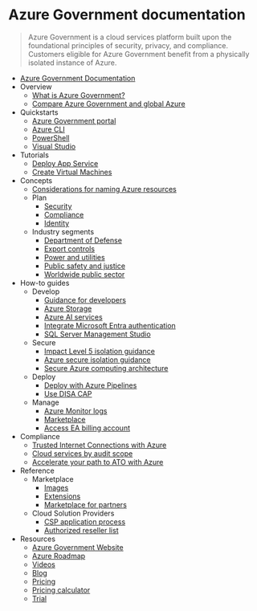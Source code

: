 # Azure Government documentation
> Azure Government is a cloud services platform built upon the foundational principles of security, privacy, and compliance. Customers eligible for Azure Government benefit from a physically isolated instance of Azure.
  - [Azure Government Documentation](https://learn.microsoft.com/en-us/azure/azure-government/)
  - Overview
    - [What is Azure Government?](https://learn.microsoft.com/en-us/azure/azure-government/documentation-government-welcome)
    - [Compare Azure Government and global Azure](https://learn.microsoft.com/en-us/azure/azure-government/compare-azure-government-global-azure)
  - Quickstarts
    - [Azure Government portal](https://learn.microsoft.com/en-us/azure/azure-government/documentation-government-get-started-connect-with-portal)
    - [Azure CLI](https://learn.microsoft.com/en-us/azure/azure-government/documentation-government-get-started-connect-with-cli)
    - [PowerShell](https://learn.microsoft.com/en-us/azure/azure-government/documentation-government-get-started-connect-with-ps)
    - [Visual Studio](https://learn.microsoft.com/en-us/azure/azure-government/documentation-government-connect-vs)
  - Tutorials
    - [Deploy App Service](https://learn.microsoft.com/en-us/azure/azure-government/documentation-government-howto-deploy-webandmobile)
    - [Create Virtual Machines](https://learn.microsoft.com/en-us/azure/azure-government/documentation-government-quickstarts-vm)
  - Concepts
    - [Considerations for naming Azure resources](https://learn.microsoft.com/en-us/azure/azure-government/documentation-government-concept-naming-resources)
    - Plan
      - [Security](https://learn.microsoft.com/en-us/azure/azure-government/documentation-government-plan-security)
      - [Compliance](https://learn.microsoft.com/en-us/azure/azure-government/documentation-government-plan-compliance)
      - [Identity](https://learn.microsoft.com/en-us/azure/azure-government/documentation-government-plan-identity)
    - Industry segments
      - [Department of Defense](https://learn.microsoft.com/en-us/azure/azure-government/documentation-government-overview-dod)
      - [Export controls](https://learn.microsoft.com/en-us/azure/azure-government/documentation-government-overview-itar)
      - [Power and utilities](https://learn.microsoft.com/en-us/azure/azure-government/documentation-government-overview-nerc)
      - [Public safety and justice](https://learn.microsoft.com/en-us/azure/azure-government/documentation-government-overview-jps)
      - [Worldwide public sector](https://learn.microsoft.com/en-us/azure/azure-government/documentation-government-overview-wwps)
  - How-to guides
    - Develop
      - [Guidance for developers](https://learn.microsoft.com/en-us/azure/azure-government/documentation-government-developer-guide)
      - [Azure Storage](https://learn.microsoft.com/en-us/azure/azure-government/documentation-government-get-started-connect-to-storage)
      - [Azure AI services](https://learn.microsoft.com/en-us/azure/azure-government/documentation-government-cognitiveservices)
      - [Integrate Microsoft Entra authentication](https://learn.microsoft.com/en-us/azure/azure-government/documentation-government-aad-auth-qs)
      - [SQL Server Management Studio](https://learn.microsoft.com/en-us/azure/azure-government/documentation-government-connect-ssms)
    - Secure
      - [Impact Level 5 isolation guidance](https://learn.microsoft.com/en-us/azure/azure-government/documentation-government-impact-level-5)
      - [Azure secure isolation guidance](https://learn.microsoft.com/en-us/azure/azure-government/azure-secure-isolation-guidance)
      - [Secure Azure computing architecture](https://learn.microsoft.com/en-us/azure/azure-government/compliance/secure-azure-computing-architecture)
    - Deploy
      - [Deploy with Azure Pipelines](https://learn.microsoft.com/en-us/azure/azure-government/connect-with-azure-pipelines)
      - [Use DISA CAP](https://learn.microsoft.com/en-us/azure/azure-government/documentation-government-ase-disa-cap)
    - Manage
      - [Azure Monitor logs](https://learn.microsoft.com/en-us/azure/azure-government/documentation-government-manage-oms)
      - [Marketplace](https://learn.microsoft.com/en-us/azure/azure-government/documentation-government-manage-marketplace)
      - [Access EA billing account](https://learn.microsoft.com/en-us/azure/azure-government/documentation-government-how-to-access-enterprise-agreement-billing-account)
  - Compliance
    - [Trusted Internet Connections with Azure](https://learn.microsoft.com/en-us/azure/azure-government/compliance/compliance-tic)
    - [Cloud services by audit scope](https://learn.microsoft.com/en-us/azure/azure-government/compliance/azure-services-in-fedramp-auditscope)
    - [Accelerate your path to ATO with Azure](https://learn.microsoft.com/en-us/azure/azure-government/compliance/documentation-accelerate-compliance)
  - Reference
    - Marketplace
      - [Images](https://learn.microsoft.com/en-us/azure/azure-government/documentation-government-image-gallery)
      - [Extensions](https://learn.microsoft.com/en-us/azure/azure-government/documentation-government-extension)
      - [Marketplace for partners](https://learn.microsoft.com/en-us/azure/azure-government/documentation-government-manage-marketplace-partners)
    - Cloud Solution Providers
      - [CSP application process](https://learn.microsoft.com/en-us/azure/azure-government/documentation-government-csp-application)
      - [Authorized reseller list](https://learn.microsoft.com/en-us/azure/azure-government/documentation-government-csp-list)
  - Resources
    - [Azure Government Website](https://azure.microsoft.com/global-infrastructure/government/)
    - [Azure Roadmap](https://azure.microsoft.com/updates/)
    - [Videos](https://azure.microsoft.com/resources/videos/index/?tag=azure-government)
    - [Blog](https://devblogs.microsoft.com/azuregov/)
    - [Pricing](https://azure.microsoft.com/pricing/)
    - [Pricing calculator](https://azure.microsoft.com/pricing/calculator/)
    - [Trial](https://azure.microsoft.com/global-infrastructure/government/request/)
